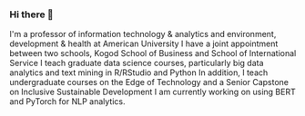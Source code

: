 ### Hi there 👋
I'm a professor of information technology &  analytics and environment, development & health at American University
I have a joint appointment between two schools, Kogod School of Business and School of International Service
I teach graduate data science courses, particularly big data analytics and text mining in R/RStudio and Python
In addition, I teach undergraduate courses on the Edge of Technology and a Senior Capstone on Inclusive Sustainable Development
I am currently working on using BERT and PyTorch for NLP analytics.
<!--
**derrickcogburn/derrickcogburn** is a ✨ _special_ ✨ repository because its `README.md` (this file) appears on your GitHub profile.

Here are some ideas to get you started:

- 🔭 I’m currently working on ...
- 🌱 I’m currently learning ...
- 👯 I’m looking to collaborate on ...
- 🤔 I’m looking for help with ...
- 💬 Ask me about ...
- 📫 How to reach me: ...
- 😄 Pronouns: ...
- ⚡ Fun fact: ...
-->
